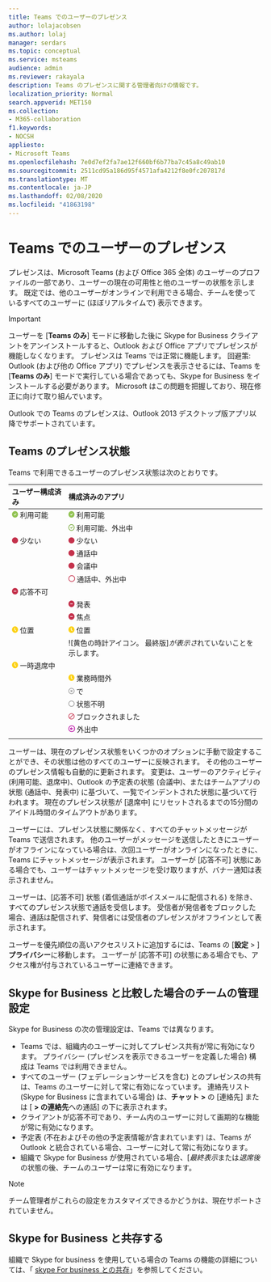 ```yaml
---
title: Teams でのユーザーのプレゼンス
author: lolajacobsen
ms.author: lolaj
manager: serdars
ms.topic: conceptual
ms.service: msteams
audience: admin
ms.reviewer: rakayala
description: Teams のプレゼンスに関する管理者向けの情報です。
localization_priority: Normal
search.appverid: MET150
ms.collection:
- M365-collaboration
f1.keywords:
- NOCSH
appliesto:
- Microsoft Teams
ms.openlocfilehash: 7e0d7ef2fa7ae12f660bf6b77ba7c45a8c49ab10
ms.sourcegitcommit: 2511cd95a186d95f4571afa4212f8e0fc207817d
ms.translationtype: MT
ms.contentlocale: ja-JP
ms.lasthandoff: 02/08/2020
ms.locfileid: "41863198"
---
```

# <a name="user-presence-in-teams"></a>Teams でのユーザーのプレゼンス

プレゼンスは、Microsoft Teams (および Office 365 全体) のユーザーのプロファイルの一部であり、ユーザーの現在の可用性と他のユーザーの状態を示します。 既定では、他のユーザーがオンラインで利用できる場合、チームを使っているすべてのユーザーに (ほぼリアルタイムで) 表示できます。

> [!IMPORTANT]
> ユーザーを [**Teams のみ**] モードに移動した後に Skype for Business クライアントをアンインストールすると、Outlook および Office アプリでプレゼンスが機能しなくなります。 プレゼンスは Teams では正常に機能します。 回避策: Outlook (および他の Office アプリ) でプレゼンスを表示させるには、Teams を [**Teams のみ**] モードで実行している場合であっても、Skype for Business をインストールする必要があります。 Microsoft はこの問題を把握しており、現在修正に向けて取り組んでいます。

Outlook での Teams のプレゼンスは、Outlook 2013 デスクトップ版アプリ以降でサポートされています。

## <a name="presence-states-in-teams"></a>Teams のプレゼンス状態

Teams で利用できるユーザーのプレゼンス状態は次のとおりです。

|ユーザー構成済み|構成済みのアプリ|
|:--- |:---|
| ![正常に機能していることを示す緑色のチェックマーク](media/Presence_Available.png) 利用可能|![正常に機能していることを示す緑色のチェックマーク](media/Presence_Available.png) 利用可能|
|| ![使用可能な oof を示す緑のチェックマークを開く](media/Presence_Available_OOF.png) 利用可能、外出中 |
|  ![赤い丸で塗りつぶし、取り込み中](media/Presence_Busy.png) 少ない |  ![赤い丸で塗りつぶし、取り込み中](media/Presence_Busy.png) 少ない  |
|| !["通話中" であることを示す赤色の丸](media/Presence_Busy.png) 通話中|
|| ![赤い丸で囲まれるので、会議中に取り込み中であることを示します。](media/Presence_Busy.png) 会議中 |
|| ![赤い丸で囲まれる、取り込み中であることを示す](media/Presence_Busy_OOF.png) 通話中、外出中|
|  ![白の丸で囲まれた赤い円。 [応答不可] を示します。](media/Presence_DND.png) 応答不可 ||
|| ![赤い円に白線を付け、プレゼンテーションを示します。](media/Presence_DND.png) 発表|
|| ![赤の丸 (白の線) は、フォーカスがあることを示します。](media/Presence_DND.png) 焦点|
| ![黄色の時計アイコン。退席中であることを示します。](media/Presence_Away.png) 位置| ![黄色の時計アイコン。退席中であることを示します。](media/Presence_Away.png) 位置|
|| ![黄色の時計アイコン。 [](media/Presence_Away.png)最終版]*が表示さ*れていないことを示します。|
|![黄色の時計アイコン。退席中として表示されます。](media/Presence_Away.png) 一時退席中| |
|| ![黄色の時計アイコン、[退席中]、[勤務停止]](media/Presence_Away.png)  業務時間外|
|| ![灰色の丸と x (x、オフラインを示す)](media/Presence_Offline.png) で |
|| ![灰色の円を開く、状態が不明であることを示す](media/Presence_Unknown.png) 状態不明|
||![四角で囲まれた赤い円を開き、ブロックされていることを示します。](media/Presence_Blocked.png) ブロックされました |
|| ![矢印付き紫色の円は、外出中であることを示します。](media/Presence_OOF.png) 外出中|
|||
 
ユーザーは、現在のプレゼンス状態をいくつかのオプションに手動で設定することができ、その状態は他のすべてのユーザーに反映されます。 その他のユーザーのプレゼンス情報も自動的に更新されます。 変更は、ユーザーのアクティビティ (利用可能、退席中)、Outlook の予定表の状態 (会議中)、またはチームアプリの状態 (通話中、発表中) に基づいて、一覧でインデントされた状態に基づいて行われます。 現在のプレゼンス状態が [退席中] にリセットされるまでの15分間のアイドル時間のタイムアウトがあります。

ユーザーには、プレゼンス状態に関係なく、すべてのチャットメッセージが Teams で送信されます。 他のユーザーがメッセージを送信したときにユーザーがオフラインになっている場合は、次回ユーザーがオンラインになったときに、Teams にチャットメッセージが表示されます。 ユーザーが [応答不可] 状態にある場合でも、ユーザーはチャットメッセージを受け取りますが、バナー通知は表示されません。

ユーザーは、[応答不可] 状態 (着信通話がボイスメールに配信される) を除き、すべてのプレゼンス状態で通話を受信します。 受信者が発信者をブロックした場合、通話は配信されず、発信者には受信者のプレゼンスがオフラインとして表示されます。

ユーザーを優先順位の高いアクセスリストに追加するには、Teams の [**設定** > ]**プライバシー**に移動します。 ユーザーが [応答不可] の状態にある場合でも、アクセス権が付与されているユーザーに連絡できます。

## <a name="admin-settings-in-teams-compared-to-skype-for-business"></a>Skype for Business と比較した場合のチームの管理設定

Skype for Business の次の管理設定は、Teams では異なります。

- Teams では、組織内のユーザーに対してプレゼンス共有が常に有効になります。 プライバシー (プレゼンスを表示できるユーザーを定義した場合) 構成は Teams では利用できません。
- すべてのユーザー (フェデレーションサービスを含む) とのプレゼンスの共有は、Teams のユーザーに対して常に有効になっています。 連絡先リスト (Skype for Business に含まれている場合) は、**チャット >** の [連絡先] または [ **> の連絡先**への通話] の下に表示されます。
- クライアントが応答不可であり、チーム内のユーザーに対して画期的な機能が常に有効になります。
- 予定表 (不在およびその他の予定表情報が含まれています) は、Teams が Outlook と統合されている場合、ユーザーに対して常に有効になります。
- 組織で Skype for Business が使用されている場合、[*最終表示*または*退席後*の状態の後、チームのユーザーは常に有効になります。

> [!NOTE]
> チーム管理者がこれらの設定をカスタマイズできるかどうかは、現在サポートされていません。

## <a name="coexistence-with-skype-for-business"></a>Skype for Business と共存する

組織で Skype for business を使用している場合の Teams の機能の詳細については、「 [skype For business との共存](coexistence-chat-calls-presence.md)」を参照してください。
